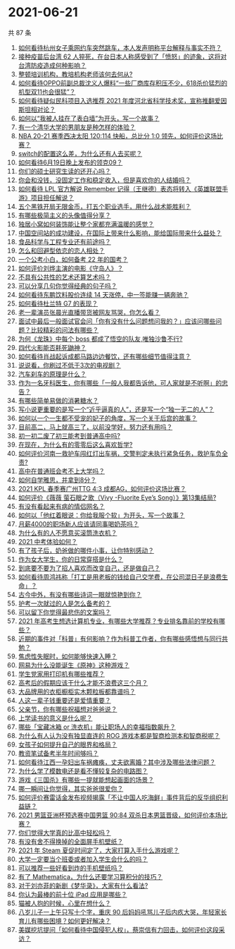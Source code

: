 # 2021-06-21

共 87 条

<!-- BEGIN -->
<!-- 最后更新时间 Mon Jun 21 2021 09:57:55 GMT+0800 (China Standard Time) -->

1. [如何看待杭州女子乘网约车突然跳车，本人发声明称平台解释与事实不符？](https://www.zhihu.com/question/465856176)
2. [接种疫苗后台湾 62
   人猝死，在台日本人称感受到了「愤怒」的迹象，这将对台湾防疫造成何种影响？](https://www.zhihu.com/question/466110239)
3. [整顿培训机构，教培机构老师该何去何从?](https://www.zhihu.com/question/463008808)
4. [如何看待OPPO前副总裁沈义人爆料“一些厂商库存积压不少，618杀价猛烈的机型双11也会很猛”？](https://www.zhihu.com/question/466051197)
5. [如何看待疑似民科项目入选推荐 2021
   年度河北省科学技术奖，宣称推翻爱因斯坦相对论？](https://www.zhihu.com/question/465966475)
6. [如何以“我被人挂在了表白墙”为开头，写一个故事？](https://www.zhihu.com/question/461083286)
7. [有一个清华大学的男朋友是种怎样的体验？](https://www.zhihu.com/question/30174174)
8. [NBA 20-21 赛季西决太阳 120:114 快船，总比分 1:0
   领先，如何评价这场比赛？](https://www.zhihu.com/question/466241571)
9. [switch的配置这么差，为什么还有人去买呢？](https://www.zhihu.com/question/464901398)
10. [如何看待6月19日晚上发布的领克09？](https://www.zhihu.com/question/466043949)
11. [你们的硕士研究生读的还开心吗？](https://www.zhihu.com/question/455981846)
12. [你会和没钱，没固定工作和稳定收入，但是喜欢你的人结婚吗？](https://www.zhihu.com/question/463865885)
13. [如何看待 LPL 官方解说 Remember
    记得（王继德）表态将转入《英雄联盟手游》项目担任解说？](https://www.zhihu.com/question/465610838)
14. [五个黑铁开局无限金币，打五个职业选手，用什么战术能胜利？](https://www.zhihu.com/question/460139174)
15. [有哪些极简主义的头像值得分享？](https://www.zhihu.com/question/29173647)
16. [独居小窝如何装饰能让整个家都充满温暖的感觉？](https://www.zhihu.com/question/458240313)
17. [中国空间站的成功建设，在国际上带来什么影响，能给国际带来什么益处？](https://www.zhihu.com/question/465703732)
18. [食品科学与工程专业还有前途吗？](https://www.zhihu.com/question/372375945)
19. [怎么和回避型依恋的恋人相处？](https://www.zhihu.com/question/441554867)
20. [一个公考小白，如何备考 22 年的国考？](https://www.zhihu.com/question/447760134)
21. [如何评价刘烨主演的电影《守岛人》？](https://www.zhihu.com/question/462891336)
22. [不具有公共性的艺术还算艺术吗？](https://www.zhihu.com/question/465384478)
23. [可以分享几句你觉得经典的句子吗？](https://www.zhihu.com/question/462684825)
24. [如何看待东鹏饮料股价连续 14 天涨停，中一签能赚一辆奔驰？](https://www.zhihu.com/question/465492977)
25. [如何看待杜兰特 G7 的表现？](https://www.zhihu.com/question/466100708)
26. [老一辈演员张晨光直播带货被网友骂哭，你怎么看？](https://www.zhihu.com/question/465922667)
27. [面试中最后一般面试官会问「你有没有什么问题想问我的？」应该问哪些问题？比较精彩的问法有哪些？](https://www.zhihu.com/question/21559274)
28. [为何《龙珠》中每个 boss 都成了悟空的队友,唯独沙鲁不行?](https://www.zhihu.com/question/464605306)
29. [四代火影能否耗死鼬神？](https://www.zhihu.com/question/462369273)
30. [如何看待肖战起诉成都马路边边餐饮，还有哪些细节值得注意？](https://www.zhihu.com/question/465777508)
31. [说说看，你刷过不低于3次的电视剧？](https://www.zhihu.com/question/457564696)
32. [汽车刹车的原理是什么？](https://www.zhihu.com/question/23704461)
33. [作为一名牙科医生，你有哪些「一般人我都告诉他，可人家就是不听啊」的忠告？](https://www.zhihu.com/question/56477060)
34. [有哪些简单易做的消暑糖水？](https://www.zhihu.com/question/20362705)
35. [写小说更重要的是写一个“近乎逼真的人”，还是写一个“独一无二的人”？](https://www.zhihu.com/question/462450168)
36. [如何以一个一生都不受宠的妃子的角度，写一个关于后宫的故事？](https://www.zhihu.com/question/459786967)
37. [目前高二，马上就高三了，以前没学好，努力还有用吗？](https://www.zhihu.com/question/452901439)
38. [初一初二废了初三能考到普通高中吗?](https://www.zhihu.com/question/465062081)
39. [在现在，为什么有的零零后这么喜欢哲学?](https://www.zhihu.com/question/436744133)
40. [如何评价河南一救护车闯红灯出车祸，交警判定未执行紧急任务，救护车负全责?](https://www.zhihu.com/question/465874196)
41. [高中在普通班会考不上大学吗？](https://www.zhihu.com/question/458586665)
42. [如何自学雅思，并拿到8分？](https://www.zhihu.com/question/48493199)
43. [2021 KPL 春季赛广州TTG 4:3
    成都AG，如何评价这场比赛？](https://www.zhihu.com/question/466215624)
44. [如何评价《薇薇 萤石眼之歌（Vivy -Fluorite Eye’s
    Song）》第13集结局?](https://www.zhihu.com/question/466054985)
45. [有没有看起来有病的情侣网名？](https://www.zhihu.com/question/460193137)
46. [如何以「他红着眼说：你给我服个软」为开头，写一个故事？](https://www.zhihu.com/question/460697101)
47. [月薪4000的职场新人应该请同事喝奶茶吗？](https://www.zhihu.com/question/466090577)
48. [为什么有的人不愿意买滚筒洗衣机？](https://www.zhihu.com/question/393287010)
49. [2021 中考体验如何？](https://www.zhihu.com/question/463592456)
50. [有了孩子后，奶爸做的哪件小事，让你特别感动？](https://www.zhihu.com/question/464550144)
51. [作为女大学生，你的日常穿搭是什么？](https://www.zhihu.com/question/317964300)
52. [到底要不要为了招人喜欢而改变自己，还是做自己？](https://www.zhihu.com/question/462208808)
53. [如何看待周鸿祎称「打工是用老板的钱给自己交学费，在公司混日子是浪费生命」？](https://www.zhihu.com/question/465936066)
54. [古今中外，有没有哪些诗词一眼就惊艳到你？](https://www.zhihu.com/question/465337346)
55. [护考一次就过的人是怎么备考的？](https://www.zhihu.com/question/462889007)
56. [可以留下你觉得最悲伤的文案吗？](https://www.zhihu.com/question/462309130)
57. [2021
    年高考生想选计算机专业，有哪些大学推荐？专业排名靠前的学校有哪些？](https://www.zhihu.com/question/459989965)
58. [近期的事件对「科普」有何影响？作为科普工作者，你有哪些感悟想与同行共勉？](https://www.zhihu.com/question/466136091)
59. [焦虑性失眠时，如何能够快速入睡？](https://www.zhihu.com/question/380959121)
60. [网易为什么没能诞生《原神》这种游戏？](https://www.zhihu.com/question/462790812)
61. [学生党家用打印机有哪些推荐？](https://www.zhihu.com/question/265997721)
62. [高考后的假期应该干什么才能不浪费这三个月？](https://www.zhihu.com/question/464123456)
63. [大品牌用的衣柜橱柜实木颗粒板都靠谱吗？](https://www.zhihu.com/question/271313928)
64. [人这一辈子钱重要还是爱情重要？](https://www.zhihu.com/question/465525426)
65. [父亲节，你有哪些祝福想对爸爸说？](https://www.zhihu.com/question/464551221)
66. [上学读书的意义是什么呢？](https://www.zhihu.com/question/463575351)
67. [哪些「宝藏冰箱 or 洗衣机」能让职场人的幸福指数飙升？](https://www.zhihu.com/question/460520767)
68. [为什么有人认为没有独显直连的 ROG
    游戏本都是智商检测本和智商税呢？](https://www.zhihu.com/question/465832825)
69. [女孩子如何提升自己的眼界和格局？](https://www.zhihu.com/question/443769667)
70. [教资笔试备考半年时间够吗？](https://www.zhihu.com/question/460126171)
71. [如何看待江西一孕妇出车祸瘫痪，丈夫欲离婚？其中涉及哪些法律问题？](https://www.zhihu.com/question/465900205)
72. [为什么学了模数电还是看不懂较复杂的电路图？](https://www.zhihu.com/question/432824969)
73. [游戏《三国杀》有哪些一提就能想起画面的场景？](https://www.zhihu.com/question/464961456)
74. [哪一瞬间让你觉得，其实爸爸很爱你？](https://www.zhihu.com/question/465743920)
75. [如何评价赛雷话金发布视频揭露「不让中国人吃海鲜」事件背后的反华组织利益链？](https://www.zhihu.com/question/465827983)
76. [2021 男篮亚洲杯预选赛中国男篮 90:84
    双杀日本男篮晋级，如何评价本场比赛？](https://www.zhihu.com/question/465993602)
77. [你们觉得大学真的比高中轻松吗？](https://www.zhihu.com/question/460551661)
78. [有没有舍不得换掉的全面屏手机壁纸？](https://www.zhihu.com/question/420662927)
79. [2021 年 Steam 夏促时间定了，大家打算入手什么游戏呢？](https://www.zhihu.com/question/456973633)
80. [大学一定要当个班委或者加入学生会什么的吗？](https://www.zhihu.com/question/461953477)
81. [可以推荐一些好看到炸的手机壁纸吗？](https://www.zhihu.com/question/382946508)
82. [有了 Mathematica，为什么还要学习算积分的技巧？](https://www.zhihu.com/question/465906679)
83. [对于刘亦菲的新剧《梦华录》，大家有什么看法?](https://www.zhihu.com/question/463716425)
84. [你认为最棒的前十位 iPad 应用是哪些？](https://www.zhihu.com/question/34453138)
85. [猫被人抱的时候，心里在想什么？](https://www.zhihu.com/question/463390158)
86. [八岁儿子一上午只写十个字，重庆 90
    后妈妈吼骂儿子后内疚大哭，年轻家长育儿有哪些困境？如何更好解决？](https://www.zhihu.com/question/465723069)
87. [美媒挖坑提问「如何看待中国侵犯人权」，蔡崇信有力回击，如何评价这段采访？](https://www.zhihu.com/question/465932695)

<!-- END -->
